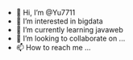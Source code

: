- 👋 Hi, I’m @Yu7711
- 👀 I’m interested in bigdata
- 🌱 I’m currently learning javaweb
- 💞️ I’m looking to collaborate on ...
- 📫 How to reach me ...

<!---
Yu7711/Yu7711 is a ✨ special ✨ repository because its `README.md` (this file) appears on your GitHub profile.
You can click the Preview link to take a look at your changes.
--->
